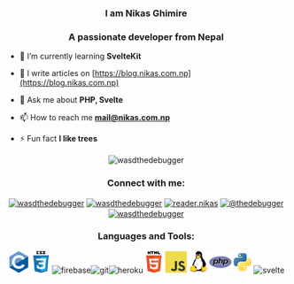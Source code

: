 <h3 align="center">I am Nikas Ghimire</h3>
<h3 align="center">A passionate developer from Nepal</h3>

- 🌱 I’m currently learning **SvelteKit**

- 📝 I write articles on [https://blog.nikas.com.np](https://blog.nikas.com.np)

- 💬 Ask me about **PHP, Svelte**

- 📫 How to reach me **mail@nikas.com.np**

- ⚡ Fun fact **I like trees**

<p align="center"><img align="center" src="https://github-readme-stats.vercel.app/api/top-langs?username=wasdthedebugger&show_icons=true&locale=en&layout=compact" alt="wasdthedebugger" /></p>

<h3 align="center">Connect with me:</h3>
<p align="center">
<a href="https://twitter.com/wasdthedebugger" target="blank"><img align="center" src="https://raw.githubusercontent.com/rahuldkjain/github-profile-readme-generator/master/src/images/icons/Social/twitter.svg" alt="wasdthedebugger" height="30" width="40" /></a>
<a href="https://linkedin.com/in/wasdthedebugger" target="blank"><img align="center" src="https://raw.githubusercontent.com/rahuldkjain/github-profile-readme-generator/master/src/images/icons/Social/linked-in-alt.svg" alt="wasdthedebugger" height="30" width="40" /></a>
<a href="https://fb.com/reader.nikas" target="blank"><img align="center" src="https://raw.githubusercontent.com/rahuldkjain/github-profile-readme-generator/master/src/images/icons/Social/facebook.svg" alt="reader.nikas" height="30" width="40" /></a>
<a href="https://hashnode.com/@thedebugger" target="blank"><img align="center" src="https://raw.githubusercontent.com/rahuldkjain/github-profile-readme-generator/master/src/images/icons/Social/hashnode.svg" alt="@thedebugger" height="30" width="40" /></a>
<a href="https://www.youtube.com/c/wasdthedebugger" target="blank"><img align="center" src="https://raw.githubusercontent.com/rahuldkjain/github-profile-readme-generator/master/src/images/icons/Social/youtube.svg" alt="wasdthedebugger" height="30" width="40" /></a>
</p>


<h3 align="center">Languages and Tools:</h3>
<p align="center"><img src="https://raw.githubusercontent.com/devicons/devicon/master/icons/c/c-original.svg" alt="c" width="40" height="40"/><img src="https://raw.githubusercontent.com/devicons/devicon/master/icons/css3/css3-original-wordmark.svg" alt="css3" width="40" height="40"/><img src="https://www.vectorlogo.zone/logos/firebase/firebase-icon.svg" alt="firebase" width="40" height="40"/><img src="https://www.vectorlogo.zone/logos/git-scm/git-scm-icon.svg" alt="git" width="40" height="40"/><img src="https://www.vectorlogo.zone/logos/heroku/heroku-icon.svg" alt="heroku" width="40" height="40"/><img src="https://raw.githubusercontent.com/devicons/devicon/master/icons/html5/html5-original-wordmark.svg" alt="html5" width="40" height="40"/><img src="https://raw.githubusercontent.com/devicons/devicon/master/icons/javascript/javascript-original.svg" alt="javascript" width="40" height="40"/><img src="https://raw.githubusercontent.com/devicons/devicon/master/icons/linux/linux-original.svg" alt="linux" width="40" height="40"/><img src="https://raw.githubusercontent.com/devicons/devicon/master/icons/php/php-original.svg" alt="php" width="40" height="40"/><img src="https://raw.githubusercontent.com/devicons/devicon/master/icons/python/python-original.svg" alt="python" width="40" height="40"/><img src="https://upload.wikimedia.org/wikipedia/commons/1/1b/Svelte_Logo.svg" alt="svelte" width="40" height="40"/></p>


